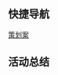 ## 快捷导航

[策划案](https://hzeristo.github.io/SSoCKC/archive/plan/varied/2024%E8%B7%A8%E5%B9%B4%E5%A4%9C/)

## 活动总结

